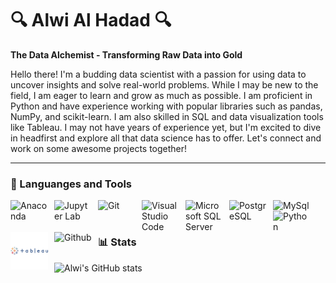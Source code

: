 # 🔍 Alwi Al Hadad 🔍

**The Data Alchemist - Transforming Raw Data into Gold**

Hello there! I'm a budding data scientist with a passion for using data to uncover insights and solve real-world problems. While I may be new to the field, I am eager to learn and grow as much as possible. I am proficient in Python and have experience working with popular libraries such as pandas, NumPy, and scikit-learn. I am also skilled in SQL and data visualization tools like Tableau. I may not have years of experience yet, but I'm excited to dive in headfirst and explore all that data science has to offer. Let's connect and work on some awesome projects together!

---

### 🧰 Languanges and Tools

<img align="left" alt="Anaconda" width="60px" src="https://cdn.jsdelivr.net/gh/devicons/devicon/icons/anaconda/anaconda-original.svg" style="padding-right:10px;" />
<img align="left" alt="Jupyter Lab" width="60px" src="https://cdn.jsdelivr.net/gh/devicons/devicon/icons/jupyter/jupyter-original-wordmark.svg" style="padding-right:10px;" />
<img align="left" alt="Git" width="60px" src="https://cdn.jsdelivr.net/gh/devicons/devicon/icons/git/git-original-wordmark.svg" style="padding-right:10px;" />
<img align="left" alt="Visual Studio Code" width="60px" src="https://cdn.jsdelivr.net/gh/devicons/devicon/icons/vscode/vscode-original.svg" style="padding-right:10px;" />
<img align="left" alt="Microsoft SQL Server" width="60px" src="https://cdn.jsdelivr.net/gh/devicons/devicon/icons/microsoftsqlserver/microsoftsqlserver-plain-wordmark.svg" style="padding-right:10px;" />
<img align="left" alt="PostgreSQL" width="60px" src="https://cdn.jsdelivr.net/gh/devicons/devicon/icons/postgresql/postgresql-original.svg" style="padding-right:10px;" />
<img align="left" alt="MySql" width="60px" src="https://cdn.jsdelivr.net/gh/devicons/devicon/icons/mysql/mysql-original-wordmark.svg" style="padding-right:10px;" />
<img align="left" alt="Python" width="60px" src="https://cdn.jsdelivr.net/gh/devicons/devicon/icons/python/python-original.svg" style="padding-right:10px;" />
<img align="left" alt="Tableau" width="60px" src="tableau-svgrepo-com.svg" style="padding-right:10px;" />
<img align="left" alt="Github" width="60px" src="https://cdn.jsdelivr.net/gh/devicons/devicon/icons/github/github-original.svg" style="padding-right:10px;" />
<br />

#

### 📊 Stats

![Alwi's GitHub stats](https://github-readme-stats.vercel.app/api?username=AlwiAlHadad&show_icons=true&theme=swift)